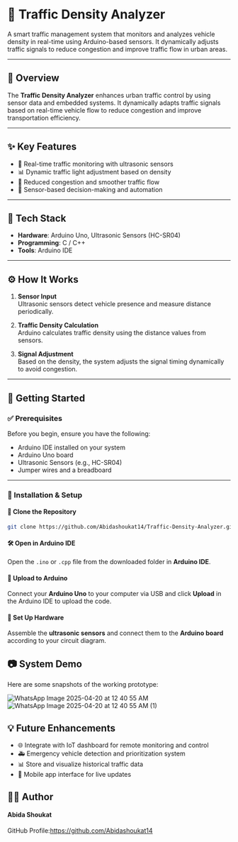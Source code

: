 # 🚦 Traffic Density Analyzer

A smart traffic management system that monitors and analyzes vehicle density in real-time using Arduino-based sensors. It dynamically adjusts traffic signals to reduce congestion and improve traffic flow in urban areas.

---

## 📌 Overview

The **Traffic Density Analyzer** enhances urban traffic control by using sensor data and embedded systems. It dynamically adapts traffic signals based on real-time vehicle flow to reduce congestion and improve transportation efficiency.

---

## ✨ Key Features

- 📡 Real-time traffic monitoring with ultrasonic sensors  
- 📊 Dynamic traffic light adjustment based on density  
- 🚗 Reduced congestion and smoother traffic flow  
- 🔁 Sensor-based decision-making and automation

---

## 🧰 Tech Stack

- **Hardware**: Arduino Uno, Ultrasonic Sensors (HC-SR04)  
- **Programming**: C / C++  
- **Tools**: Arduino IDE

---

## ⚙️ How It Works

1. **Sensor Input**  
   Ultrasonic sensors detect vehicle presence and measure distance periodically.

2. **Traffic Density Calculation**  
   Arduino calculates traffic density using the distance values from sensors.

3. **Signal Adjustment**  
   Based on the density, the system adjusts the signal timing dynamically to avoid congestion.

---

## 🚀 Getting Started

### ✅ Prerequisites

Before you begin, ensure you have the following:
- Arduino IDE installed on your system
- Arduino Uno board
- Ultrasonic Sensors (e.g., HC-SR04)
- Jumper wires and a breadboard

---

### 🧪 Installation & Setup

#### 📂 Clone the Repository
```bash
git clone https://github.com/Abidashoukat14/Traffic-Density-Analyzer.git
```
#### 🛠 Open in Arduino IDE
Open the `.ino` or `.cpp` file from the downloaded folder in **Arduino IDE**.

#### 🔌 Upload to Arduino
Connect your **Arduino Uno** to your computer via USB and click **Upload** in the Arduino IDE to upload the code.

#### 🔧 Set Up Hardware
Assemble the **ultrasonic sensors** and connect them to the **Arduino board** according to your circuit diagram.

## 📷 System Demo

Here are some snapshots of the working prototype:

![WhatsApp Image 2025-04-20 at 12 40 55 AM](https://github.com/user-attachments/assets/cfe3e752-6b1a-4764-b9bb-b08a5a98ef5e)
![WhatsApp Image 2025-04-20 at 12 40 55 AM (1)](https://github.com/user-attachments/assets/f06cf613-01e3-4363-bc20-bc16640c8f2f)

## 💡 Future Enhancements

- 🌐 Integrate with IoT dashboard for remote monitoring and control
- 🚑 Emergency vehicle detection and prioritization system
- 📊 Store and visualize historical traffic data
- 📱 Mobile app interface for live updates

## 👩‍💻 Author
#### Abida Shoukat
GitHub Profile:https://github.com/Abidashoukat14

